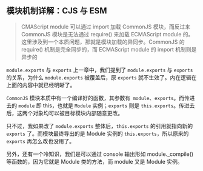 ## 模块机制详解：CJS 与 ESM

> CMAScript module 可以通过 import 加载 CommonJS 模块，而反过来 CommonJS 模块是无法通过 require() 来加载 ECMAScript module 的。这里涉及到一个本质问题，那就是模块加载的异同步。CommonJS 的 require() 机制是完全同步的，而 ECMAScript module 的 import 机制则是异步的


`module.exports` 与 `exports`
上一章中，我们提到了 `module.exports` 与 `exports` 的关系，为什么 `module.exports` 被覆盖后，原 `exports` 就不生效了。内在逻辑在上面的内容中就已经明晰了。

`CommonJS` 模块本质中有一个编译好的函数，其参数有` module`、`exports`。而传进去的 `module` 即 this，也就是 `Module` 实例；`exports` 则是 `this.exports`。传进去后，这两个对象均可以被目标模块内部随意更改。

只不过，我如果改了 `module.exports` 整体后，`this.exports` 的引用就指向新的 `exports` 了。而模块最终导出的是 Module 实例的 `this.exports`，所以原来的 `exports` 再怎么改也没用了。

另外，还有一个冷知识，我们是可以通过 console 输出形如 module._compile() 等函数的，因为它就是 Module 类的方法，而 module 又是 Module 实例。